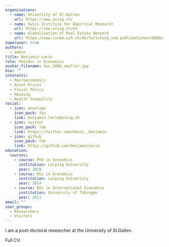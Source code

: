 ```yaml
---
organizations:
  - name: University of St.Gallen
    url: https://www.unisg.ch/
  - name: Swiss Institute for Empirical Research
    url: https://sew.unisg.ch/en
  - name: Globalization of Real Estate Network
    url: https://www.curem.uzh.ch/de/forschung_und_publikationen/GREN/about.html
superuser: true
authors:
  - admin
title: Benjamin Larin
role: Postdoc in Economics
avatar_filename: dsc_3006_smaller.jpg
bio: ""
interests:
  - Macroeconomics
  - Asset Prices
  - Fiscal Policy
  - Housing
  - Wealth Inequality
social:
  - icon: envelope
    icon_pack: fas
    link: benjamin.larin@unisg.ch
  - icon: twitter
    icon_pack: fab
    link: https://twitter.com/benni__benjamin
  - icon: github
    icon_pack: fab
    link: https://github.com/benjaminlarin
education:
  courses:
    - course: PhD in Economics
      institution: Leipzig University
      year: 2019
    - course: MSc in Economics
      institution: Leipzig University
      year: 2014
    - course: BSc in International Economics
      institution: University of Tübingen
      year: 2011
email: ""
user_groups:
  - Researchers
  - Visitors
---
```

I am a post-doctoral researcher at the University of St.Gallen.

Full CV.